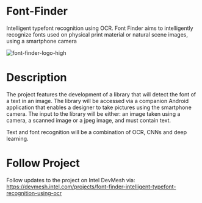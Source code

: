 # Font-Finder
Intelligent typefont recognition using OCR. 
Font Finder aims to intelligently recognize fonts used on physical print material or natural scene images, using a smartphone camera

![font-finder-logo-high](https://user-images.githubusercontent.com/14905480/35538368-94c62c62-055e-11e8-9a7f-66ce491d3d84.jpg)

# Description
The project features the development of a library that will detect the font of a text in an image. The library will be accessed via a companion Android application that enables a designer to take pictures using the smartphone camera. The input to the library will be either: an image taken using a camera, a scanned image or a jpeg image, and must contain text.

Text and font recognition will be a combination of OCR, CNNs and deep learning.

# Follow Project
Follow updates to the project on Intel DevMesh via: https://devmesh.intel.com/projects/font-finder-intelligent-typefont-recognition-using-ocr

